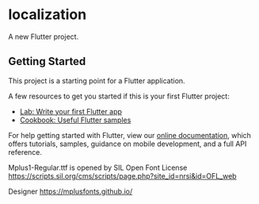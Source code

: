 # localization

A new Flutter project.

## Getting Started

This project is a starting point for a Flutter application.

A few resources to get you started if this is your first Flutter project:

- [Lab: Write your first Flutter app](https://flutter.dev/docs/get-started/codelab)
- [Cookbook: Useful Flutter samples](https://flutter.dev/docs/cookbook)

For help getting started with Flutter, view our
[online documentation](https://flutter.dev/docs), which offers tutorials,
samples, guidance on mobile development, and a full API reference.

Mplus1-Regular.ttf is opened by SIL Open Font License https://scripts.sil.org/cms/scripts/page.php?site_id=nrsi&id=OFL_web

Designer https://mplusfonts.github.io/